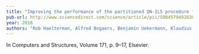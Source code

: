 ```yaml
---
title: "Improving the performance of the partitioned QN-ILS procedure for fluid-structure interaction problems: filtering"
pub-url: http://www.sciencedirect.com/science/article/pii/S004579491630164X 
year: 2016
authors: "Rob Haelterman, Alfred Bogaers, Benjamin Uekermann, Klaudius Scheufelel, Miriam Mehl"
---
```

In Computers and Structures, Volume 171, p. 9–17, Elsevier.
